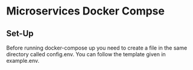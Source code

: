 # Microservices Docker Compse
## Set-Up
Before running docker-compose up you need to create a file in the same directory called config.env. You can follow the template given in example.env.